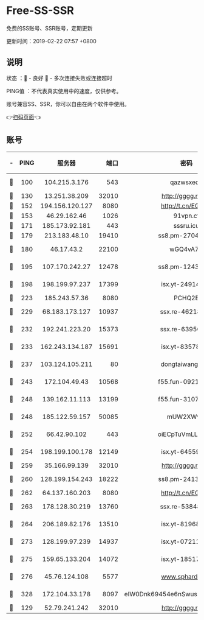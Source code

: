# Free-SS-SSR

免费的SS账号、SSR账号，定期更新

更新时间：2019-02-22 07:57 +0800

## 说明

状态     ：🙂 - 良好 🙁 - 多次连接失败或连接超时

PING值   ：不代表真实使用中的速度，仅供参考。

账号兼容SS、SSR，你可以自由在两个软件中使用。

👉[扫码页面](https://liesauer.github.io/free-ss-ssr.github.io/)👈

## 账号

|-|PING|服务器|端口|密码|加密方式|区域|
|:----:|:----:|:-----:|-----:|:----:|:----:|:----:|
|🙂|100|104.215.3.176|543|qazwsxedc|aes-256-gcm|JP|
|🙂|130|13.251.38.209|32010|http://gggg.rocks|chacha20|SG|
|🙂|152|194.156.120.127|8080|http://t.cn/EGJIyrl|rc4-md5|RU|
|🙂|153|46.29.162.46|1026|91vpn.cf|rc4-md5|RU|
|🙂|171|185.173.92.181|443|sssru.icu|rc4-md5|RU|
|🙂|179|213.183.48.10|19410|ss8.pm-27042185|rc4-md5|RU|
|🙂|180|46.17.43.2|22100|wGQ4vA7D|aes-256-gcm|RU|
|🙂|195|107.170.242.27|12478|ss8.pm-12435283|aes-256-cfb|US|
|🙂|198|198.199.97.237|17399|isx.yt-24914011|aes-256-cfb|US|
|🙂|223|185.243.57.36|8080|PCHQ2E|rc4-md5|US|
|🙂|229|68.183.173.127|10937|ssx.re-46218785|aes-256-cfb|US|
|🙂|232|192.241.223.20|15373|ssx.re-63950271|aes-256-cfb|US|
|🙂|233|162.243.134.187|15691|isx.yt-83578322|aes-256-cfb|US|
|🙂|237|103.124.105.211|80|dongtaiwang.com|aes-256-cfb|US|
|🙂|243|172.104.49.43|10568|f55.fun-09214148|aes-256-cfb|SG|
|🙂|248|139.162.11.113|13199|f55.fun-31072524|aes-256-cfb|SG|
|🙂|248|185.122.59.157|50085|mUW2XWw8|aes-256-cfb|GB|
|🙂|252|66.42.90.102|443|oiECpTuVmLLxk4Ts|aes-256-cfb|US|
|🙂|254|198.199.100.178|12149|isx.yt-64559201|aes-256-cfb|US|
|🙂|259|35.166.99.139|32010|http://gggg.rocks|chacha20|US|
|🙂|260|128.199.154.243|18222|ss8.pm-24139356|aes-256-cfb|SG|
|🙂|262|64.137.160.203|8080|http://t.cn/EGJIyrl|rc4-md5|CA|
|🙂|263|178.128.30.219|13760|ssx.re-53848293|aes-256-cfb|SG|
|🙂|264|206.189.82.176|13510|isx.yt-81968687|aes-256-cfb|SG|
|🙂|273|128.199.97.239|14937|isx.yt-07211960|aes-256-cfb|SG|
|🙂|275|159.65.133.204|14072|isx.yt-18517814|aes-256-cfb|SG|
|🙂|276|45.76.124.108|5577|www.sphard.com|aes-256-cfb|AU|
|🙂|328|172.104.33.178|8097|eIW0Dnk69454e6nSwuspv9DmS201tQ0D|aes-256-cfb|SG|
|🙁|129|52.79.241.242|32010|http://gggg.rocks|chacha20|KR|
